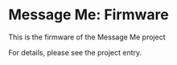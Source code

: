 # Message Me: Firmware

This is the firmware of the Message Me project

For details, please see the project entry.
